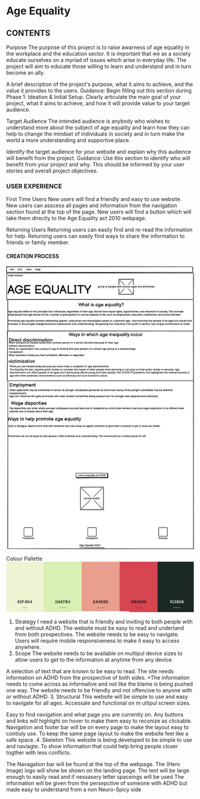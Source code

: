 # Age Equality





## CONTENTS
Purpose
The purpose of this project is to raise awarness of age equality in the workplace and the education sector. It is important that we as a society educate ourselves on a  myriad of issues which arise in everyday life.
The project will aim to educate those willing to learn and understand and in turn become an ally.

A brief description of the project's purpose, what it aims to achieve, and the value it provides to the users.
Guidance: Begin filling out this section during Phase 1: Ideation & Initial Setup. Clearly articulate the main goal of your project, what it aims to achieve, and how it will provide value to your target audience.


Target Audience
The intended audience is anybody who wishes to understand more about the subject of age equality and learn how they can help to change the mindset of individuals in society and in turn make the world a more understanding and supportive place.

Identify the target audience for your website and explain why this audience will benefit from the project.
Guidance: Use this section to identify who will benefit from your project and why. This should be informed by your user stories and overall project objectives.
### USER EXPERIENCE
First Time Users
New users will find a friendly and easy to use website.
New users can asscess all pages and information from the navigation section found at the top of the page.
New users will find a button which will take them directly to the Age Equality act 2010 webpage.

Returning Users
Returning users can easily find and re-read the information for help.
Returning users can easily find ways to share the information to friends or family member.

#### CREATION PROCESS

![alt text](wireframeindividualproject.png)



Colour Pallette 
![alt text](colourpaletteproject.png)


1. Strategy
I need a website that is friendly and inviting to both people with and without ADHD.
The website must be easy to read and undertand from both prospectives.
The website needs to be easy to navigate.
Users will require mobile responsiveness to make it easy to access anywhere.
2. Scope
The website needs to be available on multipul device sizes to allow users to get to the information at anytime from any device.

A selection of text that are known to be easy to read.
The site needs information on ADHD from the prospective of both sides. *The information needs to come across as informative and not like the blame is being pushed one way.
The website needs to be friendly and not offencive to anyone with or without ADHD.
3. Structural
This website will be simple to use and easy to navigate for all ages. Accessale and functional on m ultipul screen sizes.

Easy to find navigation and what page you are currently on.
Any buttons and links will highlight on hover to make them easy to reconize as clickable.
Navigation and footer bar will be on every page to make the layout easy to contiuly use.
To keep the same page layout to make the website feel like a safe space.
4. Skeleton
This website is being developed to be simple to use and naviagte. To show information that could help bring people closer togther with less conflicts.

The Navagation bar will be found at the top of the webpage.
The (Hero Image) logo will show be shown on the landing page.
The text will be large enough to easily read and if nessasery letter spaceings will be used
The information will be given from the persepctive of someone with ADHD but made easy to understand from a non Neuro-Spicy side
##### 
